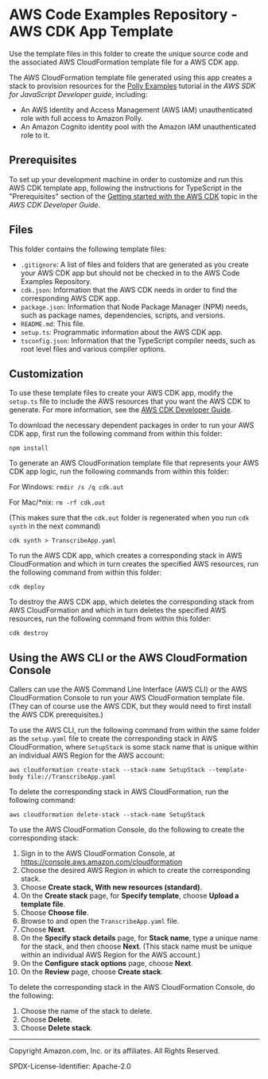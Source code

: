 # AWS Code Examples Repository - AWS CDK App Template

Use the template files in this folder to create the unique source code and the associated AWS CloudFormation template file for a AWS CDK app.

The AWS CloudFormation template file generated using this app creates a stack to provision resources for the
[Polly Examples](https://docs.aws.amazon.com/cdk/latest/guide/polly-example-synthesize-to-s3.html) tutorial in the *AWS SDK for JavaScript Developer guide*, including:
- An AWS Identity and Access Management (AWS IAM) unauthenticated role with full access to Amazon Polly. 
- An Amazon Cognito identity pool with the Amazon IAM unauthenticated role to it.

## Prerequisites

To set up your development machine in order to customize and run this AWS CDK template app, following the instructions for TypeScript in the "Prerequisites" section of the [Getting started with the AWS CDK](https://docs.aws.amazon.com/cdk/latest/guide/getting_started.html) topic in the *AWS CDK Developer Guide*.

## Files

This folder contains the following template files:

* ``.gitignore``: A list of files and folders that are generated as you create your AWS CDK app but should not be checked in to the AWS Code Examples Repository.
* ``cdk.json``: Information that the AWS CDK needs in order to find the corresponding AWS CDK app.
* ``package.json``: Information that Node Package Manager (NPM) needs, such as package names, dependencies, scripts, and versions.
* ``README.md``: This file.
* ``setup.ts``: Programmatic information about the AWS CDK app.
* ``tsconfig.json``: Information that the TypeScript compiler needs, such as root level files and various compiler options.

## Customization

To use these template files to create your AWS CDK app, modify the ``setup.ts`` file to include the AWS resources that you want the AWS CDK to generate. For more information, see the [AWS CDK Developer Guide](https://docs.aws.amazon.com/cdk/latest/guide).

To download the necessary dependent packages in order to run your AWS CDK app, first run the following command from within this folder:

``npm install``

To generate an AWS CloudFormation template file that represents your AWS CDK app logic, run the following commands from within this folder:

For Windows: ``rmdir /s /q cdk.out``

For Mac/*nix: ``rm -rf cdk.out``

(This makes sure that the ``cdk.out`` folder is regenerated when you run ``cdk synth`` in the next command)

``cdk synth > TranscribeApp.yaml``

To run the AWS CDK app, which creates a corresponding stack in AWS CloudFormation and which in turn creates the specified AWS resources, run the following command from within this folder:

``cdk deploy``

To destroy the AWS CDK app, which deletes the corresponding stack from AWS CloudFormation and which in turn deletes the specified AWS resources, run the following command from within this folder:

``cdk destroy``

## Using the AWS CLI or the AWS CloudFormation Console

Callers can use the AWS Command Line Interface (AWS CLI) or the AWS CloudFormation Console to run your AWS CloudFormation template file. (They can of course use the AWS CDK, but they would need to first install the AWS CDK prerequisites.)

To use the AWS CLI, run the following command from within the same folder as the ``setup.yaml`` file to create the corresponding stack in AWS CloudFormation, where ``SetupStack`` is some stack name that is unique within an individual AWS Region for the AWS account:

``aws cloudformation create-stack --stack-name SetupStack --template-body file://TranscribeApp.yaml``

To delete the corresponding stack in AWS CloudFormation, run the following command:

``aws cloudformation delete-stack --stack-name SetupStack``

To use the AWS CloudFormation Console, do the following to create the corresponding stack:

1. Sign in to the AWS CloudFormation Console, at https://console.aws.amazon.com/cloudformation
1. Choose the desired AWS Region in which to create the corresponding stack.
1. Choose **Create stack, With new resources (standard)**.
1. On the **Create stack** page, for **Specify template**, choose **Upload a template file**.
1. Choose **Choose file**.
1. Browse to and open the ``TranscribeApp.yaml`` file.
1. Choose **Next**.
1. On the **Specify stack details** page, for **Stack name**, type a unique name for the stack, and then choose **Next**. (This stack name must be unique within an individual AWS Region for the AWS account.)
1. On the **Configure stack options** page, choose **Next**.
1. On the **Review** page, choose **Create stack**.

To delete the corresponding stack in the AWS CloudFormation Console, do the following:

1. Choose the name of the stack to delete.
1. Choose **Delete**.
1. Choose **Delete stack**.

---

Copyright Amazon.com, Inc. or its affiliates. All Rights Reserved.

SPDX-License-Identifier: Apache-2.0

